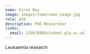 ```yaml
---
name: Kiron Roy
image: images/team/some-image.jpg
role: phd
description: PhD Researcher
links:
  email: 2196709R@student.gla.ac.uk
---
```


Leukaemia research
